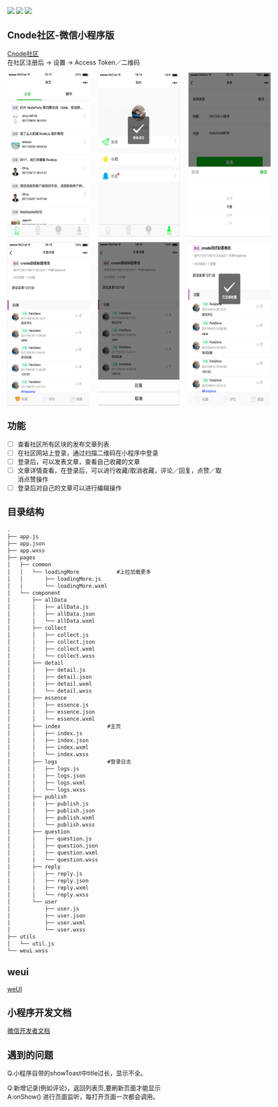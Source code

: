 ![](https://img.shields.io/badge/language-js-orange.svg)
![](https://img.shields.io/badge/platform-wechat-lightgrey.svg)
![](https://img.shields.io/badge/platform-cnode%E7%A4%BE%E5%8C%BA-brightgreen.svg)

## Cnode社区-微信小程序版
[Cnode社区](https://cnodejs.org)<br>
在社区注册后 -> 设置 -> Access Token／二维码 <br>

<div style="display: flex; margin-top: 12px;">
<img style="width: 187.5px; height: 375px; margin-right: 20px;" src="https://github.com/FateZeros/CnodeSmall/blob/master/snapshoot/smallCode1.png" />
<img style="width: 187.5px; height: 375px; margin-right: 20px;"src="https://github.com/FateZeros/CnodeSmall/blob/master/snapshoot/smallCode2.png" />
<img style="width: 187.5px; height: 375px; margin-right: 20px;"src="https://github.com/FateZeros/CnodeSmall/blob/master/snapshoot/smallCode3.png" />
</div>

<div style="display: flex; margin-top: 12px;">
<img style="width: 187.5px; height: 375px; margin-right: 20px;"src="https://github.com/FateZeros/CnodeSmall/blob/master/snapshoot/smallCode4.png" />
<img style="width: 187.5px; height: 375px; margin-right: 20px;" src="https://github.com/FateZeros/CnodeSmall/blob/master/snapshoot/smallCode5.png" />
<img style="width: 187.5px; height: 375px; margin-right: 20px;"src="https://github.com/FateZeros/CnodeSmall/blob/master/snapshoot/smallCode6.png" />
</div>

## 功能
- [ ] 查看社区所有区块的发布文章列表
- [ ] 在社区网站上登录，通过扫描二维码在小程序中登录
- [ ] 登录后，可以发表文章，查看自己收藏的文章 
- [ ] 文章详情查看，在登录后，可以进行收藏/取消收藏，评论／回复，点赞／取消点赞操作
- [ ] 登录后对自己的文章可以进行编辑操作

## 目录结构
```
.
├── app.js
├── app.json
├── app.wxss
├── pages
│   ├── common
│   │   └── loadingMore            #上拉加载更多
│   │       ├── loadingMore.js
│   │       └── loadingMore.wxml
│   └── component
│       ├── allData
│       │   ├── allData.js
│       │   ├── allData.json
│       │   └── allData.wxml
│       ├── collect
│       │   ├── collect.js
│       │   ├── collect.json
│       │   ├── collect.wxml
│       │   └── collect.wxss
│       ├── detail
│       │   ├── detail.js
│       │   ├── detail.json
│       │   ├── detail.wxml
│       │   └── detail.wxss
│       ├── essence
│       │   ├── essence.js
│       │   ├── essence.json
│       │   └── essence.wxml
│       ├── index               #主页
│       │   ├── index.js
│       │   ├── index.json
│       │   ├── index.wxml
│       │   └── index.wxss
│       ├── logs                #登录日志
│       │   ├── logs.js
│       │   ├── logs.json
│       │   ├── logs.wxml
│       │   └── logs.wxss
│       ├── publish
│       │   ├── publish.js
│       │   ├── publish.json
│       │   ├── publish.wxml
│       │   └── publish.wxss
│       ├── question
│       │   ├── question.js
│       │   ├── question.json
│       │   ├── question.wxml
│       │   └── question.wxss
│       ├── reply
│       │   ├── reply.js
│       │   ├── reply.json
│       │   ├── reply.wxml
│       │   └── reply.wxss
│       └── user
│           ├── user.js
│           ├── user.json
│           ├── user.wxml
│           └── user.wxss
├── utils
│   └── util.js
└── weui.wxss
```

## weui
[weUI](https://github.com/Tencent/weui/wiki/getting-started)

## 小程序开发文档
[微信开发者文档](https://mp.weixin.qq.com/debug/wxadoc/dev/)


## 遇到的问题
Q.小程序自带的showToast中title过长，显示不全。

Q:新增记录(例如评论)，返回列表页,要刷新页面才能显示 <br>
A:onShow() 进行页面监听，每打开页面一次都会调用。


